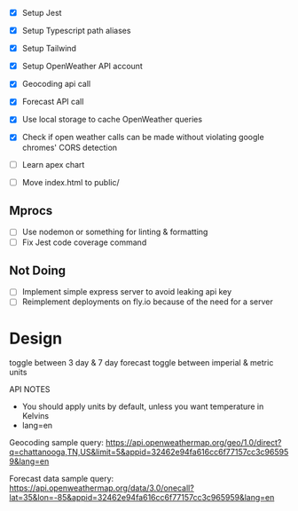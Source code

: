 - [x] Setup Jest
- [x] Setup Typescript path aliases
- [x] Setup Tailwind
- [x] Setup OpenWeather API account
- [x] Geocoding api call 
- [x] Forecast API call 
- [x] Use local storage to cache OpenWeather queries
- [x] Check if open weather calls can be made without violating google chromes' CORS detection
- [ ] Learn apex chart
- [ ] Move index.html to public/


## Mprocs
- [ ] Use nodemon or something for linting & formatting
- [ ] Fix Jest code coverage command

## Not Doing
- [ ] Implement simple express server to avoid leaking api key
- [ ] Reimplement deployments on fly.io because of the need for a server

# Design
toggle between 3 day & 7 day forecast
toggle between imperial & metric units

API NOTES
- You should apply units by default, unless you want temperature in Kelvins
- lang=en

Geocoding sample query:
https://api.openweathermap.org/geo/1.0/direct?q=chattanooga,TN,US&limit=5&appid=32462e94fa616cc6f77157cc3c965959&lang=en

Forecast data sample query:
https://api.openweathermap.org/data/3.0/onecall?lat=35&lon=-85&appid=32462e94fa616cc6f77157cc3c965959&lang=en

